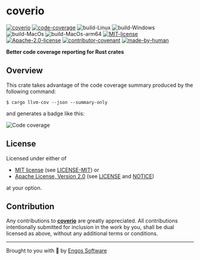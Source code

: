 # coverio

[![coverio][crates-badge]][crates-url]
[![code-coverage][cov-badge-coverio]][cov-url]
![build-Linux][build-badge-linux]
![build-Windows][build-badge-windows]
![build-MacOs][build-badge-macos]
![build-MacOs-arm64][build-badge-macos-arm64]
[![MIT-license][mit-badge]][mit-license-url]
[![Apache-2.0-license][apache-badge]][apache-license-url]
[![contributor-covenant][cc-badge]][cc-url]
[![made-by-human][mbh-badge]][mbh-url]

[crates-badge]: https://img.shields.io/crates/v/coverio.svg
[crates-url]: https://crates.io/crates/coverio
[mit-badge]: https://img.shields.io/badge/License-MIT-blue.svg
[mit-url]: https://opensource.org/licenses/MIT
[mit-license-url]: https://github.com/EngosSoftware/coverio/blob/main/LICENSE-MIT
[apache-badge]: https://img.shields.io/badge/License-Apache%202.0-blue.svg
[apache-url]: https://www.apache.org/licenses/LICENSE-2.0
[apache-license-url]: https://github.com/EngosSoftware/coverio/blob/main/LICENSE
[apache-notice-url]: https://github.com/EngosSoftware/coverio/blob/main/NOTICE
[build-badge-linux]: https://github.com/EngosSoftware/coverio/actions/workflows/build-linux.yml/badge.svg
[build-badge-windows]: https://github.com/EngosSoftware/coverio/actions/workflows/build-windows.yml/badge.svg
[build-badge-macos]: https://github.com/EngosSoftware/coverio/actions/workflows/build-macos.yml/badge.svg
[build-badge-macos-arm64]: https://github.com/EngosSoftware/coverio/actions/workflows/build-macos-arm64.yml/badge.svg
[cov-badge-coverio]: https://img.shields.io/badge/cov-92%25%2092%25%2094%25-21b577.svg
[cov-url]: https://crates.io/crates/coverio
[cc-badge]: https://img.shields.io/badge/Contributor%20Covenant-2.1-4baaaa.svg
[cc-url]: https://github.com/EngosSoftware/coverio/blob/main/CODE_OF_CONDUCT.md
[mbh-badge]: https://img.shields.io/badge/Made_by-HUMAN-d35400.svg
[mbh-url]: https://github.com/DariuszDepta
[repository-url]: https://github.com/EngosSoftware/coverio

**Better code coverage reporting for Rust crates**

## Overview

This crate takes advantage of the code coverage summary produced by the following command:

```shell
$ cargo llvm-cov --json --summary-only
``` 

and generates a badge like this:

![Code coverage][cov-badge-coverio]

## License

Licensed under either of

- [MIT license][mit-url] (see [LICENSE-MIT][mit-license-url]) or
- [Apache License, Version 2.0][apache-url] (see [LICENSE][apache-license-url] and [NOTICE][apache-notice-url])

at your option.

## Contribution

Any contributions to [**coverio**][repository-url] are greatly appreciated.
All contributions intentionally submitted for inclusion in the work by you,
shall be dual licensed as above, without any additional terms or conditions.

---

Brought to you with 💙 by [Engos Software](https://engos.de)